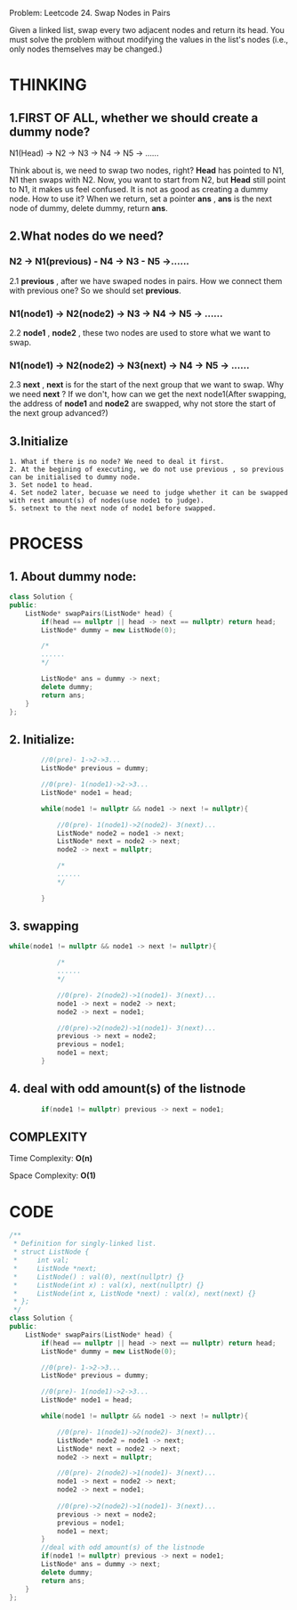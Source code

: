 Problem: Leetcode 24. Swap Nodes in Pairs

Given a linked list, swap every two adjacent nodes and return its head. You must solve the problem without modifying the values in the list's nodes (i.e., only nodes themselves may be changed.)

# THINKING

## 1.FIRST OF ALL, whether we should create a dummy node?
N1(Head) -> N2 -> N3 -> N4 -> N5 -> ......

Think about is, we need to swap two nodes, right? **Head** has pointed to N1, N1 then swaps with N2. Now, you want to start from N2, but **Head** still point to N1, it makes us feel confused. It is not as good as creating a dummy node. How to use it? When we return, set a pointer **ans** , **ans** is the next node of dummy, delete dummy, return **ans**.

## 2.What nodes do we need?
### N2 -> N1(previous) -  N4 -> N3 -  N5 ->......
2.1 **previous** , after we have swaped nodes in pairs. How we connect them with previous one? So we should set **previous**.

### N1(node1) -> N2(node2) -> N3 -> N4 -> N5 -> ......
2.2 **node1** , **node2** , these two nodes are used to store what we want to swap. 

### N1(node1) -> N2(node2) -> N3(next) -> N4 -> N5 -> ......
2.3 **next** , **next** is for the start of the next group that we want to swap. Why we need **next** ? If we don't, how can we get the next node1(After swapping, the address of **node1** and **node2** are swapped, why not store the start of the next group advanced?)

## 3.Initialize
    1. What if there is no node? We need to deal it first.
    2. At the begining of executing, we do not use previous , so previous can be initialised to dummy node.
    3. Set node1 to head.
    4. Set node2 later, becuase we need to judge whether it can be swapped with rest amount(s) of nodes(use node1 to judge).
    5. setnext to the next node of node1 before swapped.

# PROCESS
## 1. About dummy node:
```CPP
class Solution {
public:
    ListNode* swapPairs(ListNode* head) {
        if(head == nullptr || head -> next == nullptr) return head;
        ListNode* dummy = new ListNode(0);

        /*
        ......
        */

        ListNode* ans = dummy -> next;
        delete dummy;
        return ans;
    }
};
```
## 2. Initialize:
```CPP
        //0(pre)- 1->2->3...
        ListNode* previous = dummy;

        //0(pre)- 1(node1)->2->3...
        ListNode* node1 = head;

        while(node1 != nullptr && node1 -> next != nullptr){

            //0(pre)- 1(node1)->2(node2)- 3(next)...
            ListNode* node2 = node1 -> next;
            ListNode* next = node2 -> next;
            node2 -> next = nullptr;

            /*
            ......
            */

        }
```
## 3. swapping
```CPP
while(node1 != nullptr && node1 -> next != nullptr){

            /*
            ......
            */

            //0(pre)- 2(node2)->1(node1)- 3(next)...
            node1 -> next = node2 -> next;
            node2 -> next = node1;

            //0(pre)->2(node2)->1(node1)- 3(next)...
            previous -> next = node2;
            previous = node1;
            node1 = next;
        }
```
## 4. deal with odd amount(s) of the listnode
```CPP
        if(node1 != nullptr) previous -> next = node1;
```

## COMPLEXITY
Time Complexity: **O(n)**

Space Complexity: **O(1)**

# CODE
```C++
/**
 * Definition for singly-linked list.
 * struct ListNode {
 *     int val;
 *     ListNode *next;
 *     ListNode() : val(0), next(nullptr) {}
 *     ListNode(int x) : val(x), next(nullptr) {}
 *     ListNode(int x, ListNode *next) : val(x), next(next) {}
 * };
 */
class Solution {
public:
    ListNode* swapPairs(ListNode* head) {
        if(head == nullptr || head -> next == nullptr) return head;
        ListNode* dummy = new ListNode(0);

        //0(pre)- 1->2->3...
        ListNode* previous = dummy;

        //0(pre)- 1(node1)->2->3...
        ListNode* node1 = head;

        while(node1 != nullptr && node1 -> next != nullptr){

            //0(pre)- 1(node1)->2(node2)- 3(next)...
            ListNode* node2 = node1 -> next;
            ListNode* next = node2 -> next;
            node2 -> next = nullptr;

            //0(pre)- 2(node2)->1(node1)- 3(next)...
            node1 -> next = node2 -> next;
            node2 -> next = node1;
            
            //0(pre)->2(node2)->1(node1)- 3(next)...
            previous -> next = node2;
            previous = node1;
            node1 = next;
        }
        //deal with odd amount(s) of the listnode
        if(node1 != nullptr) previous -> next = node1;
        ListNode* ans = dummy -> next;
        delete dummy;
        return ans;
    }
};
```





